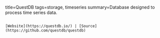 title=QuestDB
tags=storage, timeseries
summary=Database designed to process time series data.
~~~~~~

[Website](https://questdb.io/) | [Source](https://github.com/questdb/questdb)
